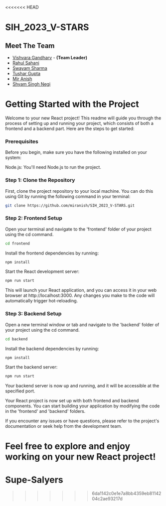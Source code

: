 <<<<<<< HEAD
# SIH_2023_V-STARS

## Meet The Team
- [Vishvara Gandharv](https://github.com/vishvara-sharda) - **(Team Leader)**
- [Rahul Sahani](https://github.com/Rahul-Sahani04)
- [Swayam Sharma](https://github.com/Swayam4002)
- [Tushar Gupta](https://github.com/tushar21014)
- [Mir Anish](https://github.com/miranish)
- [Shyam Singh Negi](https://github.com/shyamsinghnegi)


# Getting Started with the Project
Welcome to your new React project! This readme will guide you through the process of setting up and running your project, which consists of both a frontend and a backend part. Here are the steps to get started:

### Prerequisites
Before you begin, make sure you have the following installed on your system:

Node.js: You'll need Node.js to run the project.

### Step 1: Clone the Repository
First, clone the project repository to your local machine. You can do this using Git by running the following command in your terminal:

```bash
git clone https://github.com/miranish/SIH_2023_V-STARS.git
```

### Step 2: Frontend Setup

Open your terminal and navigate to the 'frontend' folder of your project using the cd command.
```bash
cd frontend
```

Install the frontend dependencies by running:
```bash
npm install
```

Start the React development server:
```bash
npm run start
```

This will launch your React application, and you can access it in your web browser at http://localhost:3000. Any changes you make to the code will automatically trigger hot-reloading.

### Step 3: Backend Setup
Open a new terminal window or tab and navigate to the 'backend' folder of your project using the cd command.
```bash
cd backend
```

Install the backend dependencies by running:
```bash
npm install
```

Start the backend server:
```bash
npm run start
```

Your backend server is now up and running, and it will be accessible at the specified port.

Your React project is now set up with both frontend and backend components. You can start building your application by modifying the code in the 'frontend' and 'backend' folders.

If you encounter any issues or have questions, please refer to the project's documentation or seek help from the development team.

Feel free to explore and enjoy working on your new React project!
=======
# Supe-Salyers
>>>>>>> 6da1142c0e1e7a8bb4359eb8114204c2ae93217d
